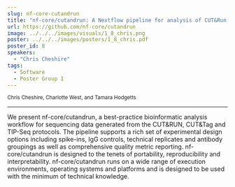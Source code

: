 ```yaml
---
slug: nf-core-cutandrun
title: "nf-core/cutandrun: A Nextflow pipeline for analysis of CUT&Run, CUT&TAG and TIP-Seq datasets"
url: https://github.com/nf-core/cutandrun
image: ../../../images/visuals/1_8_chris.png
poster: ../../../images/posters/1_8_chris.pdf
poster_id: 8
speakers:
  - "Chris Cheshire"
tags:
  - Software
  - Poster Group 1
---
```


<div className="mb-8">
  <small className="typo-small">
    Chris Cheshire, Charlotte West, and Tamara Hodgetts
  </small>
</div>

<hr className="border-t border-gray-50 mb-4 opacity-20" />

We present nf-core/cutandrun, a best-practice bioinformatic analysis workflow for sequencing data generated from the CUT&RUN, CUT&Tag and TIP-Seq protocols. The pipeline supports a rich set of experimental design options including spike-ins, IgG controls, technical replicates and antibody groupings as well as comprehensive quality metric reporting. nf-core/cutandrun is designed to the tenets of portability, reproducibility and interpretability. nf-core/cutandrun runs on a wide range of execution environments, operating systems and platforms and is designed to be used with the minimum of technical knowledge.